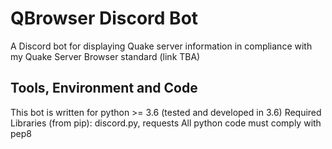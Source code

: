 # QBrowser Discord Bot #
A Discord bot for displaying Quake server information in compliance with my Quake Server Browser standard (link TBA)

## Tools, Environment and Code ##
This bot is written for python >= 3.6 (tested and developed in 3.6)
Required Libraries (from pip): discord.py, requests
All python code must comply with pep8
